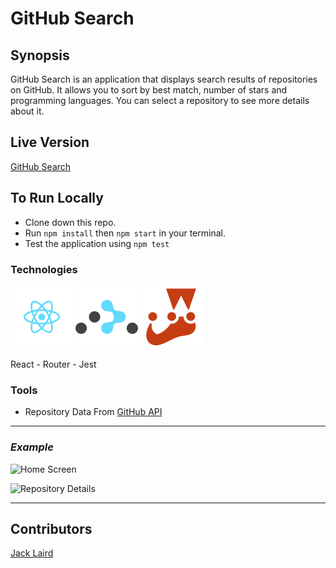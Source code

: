# GitHub Search

## Synopsis

GitHub Search is an application that displays search results of repositories on GitHub. It allows you to sort by best match, number of stars and programming languages. You can select a repository to see more details about it.

## Live Version

[GitHub Search](https://jacklaird0.github.io/Github-Search/#/)

## To Run Locally

- Clone down this repo.
- Run `npm install` then `npm start` in your terminal.
- Test the application using `npm test`

### Technologies

![react](./public/assets/react.svg)
![router](./public/assets/router.svg)
![jest](./public/assets/jest.svg)

React - Router - Jest

### Tools

- Repository Data From [GitHub API](https://docs.github.com/en/rest)

---

### _Example_

![Home Screen](https://i.imgur.com/yacKVhZ.png)

![Repository Details](https://i.imgur.com/t9Qg22a.png)

---

## Contributors

[Jack Laird](https://github.com/JackLaird0)
